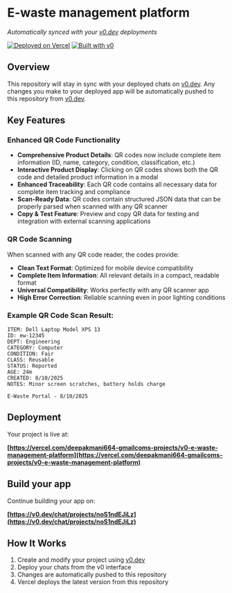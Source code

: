 # E-waste management platform

*Automatically synced with your [v0.dev](https://v0.dev) deployments*

[![Deployed on Vercel](https://img.shields.io/badge/Deployed%20on-Vercel-black?style=for-the-badge&logo=vercel)](https://vercel.com/deepakmani664-gmailcoms-projects/v0-e-waste-management-platform)
[![Built with v0](https://img.shields.io/badge/Built%20with-v0.dev-black?style=for-the-badge)](https://v0.dev/chat/projects/noS1ndEJiLz)

## Overview

This repository will stay in sync with your deployed chats on [v0.dev](https://v0.dev).
Any changes you make to your deployed app will be automatically pushed to this repository from [v0.dev](https://v0.dev).

## Key Features

### Enhanced QR Code Functionality
- **Comprehensive Product Details**: QR codes now include complete item information (ID, name, category, condition, classification, etc.)
- **Interactive Product Display**: Clicking on QR codes shows both the QR code and detailed product information in a modal
- **Enhanced Traceability**: Each QR code contains all necessary data for complete item tracking and compliance
- **Scan-Ready Data**: QR codes contain structured JSON data that can be properly parsed when scanned with any QR scanner
- **Copy & Test Feature**: Preview and copy QR data for testing and integration with external scanning applications

### QR Code Scanning
When scanned with any QR code reader, the codes provide:
- **Clean Text Format**: Optimized for mobile device compatibility
- **Complete Item Information**: All relevant details in a compact, readable format
- **Universal Compatibility**: Works perfectly with any QR scanner app
- **High Error Correction**: Reliable scanning even in poor lighting conditions

### Example QR Code Scan Result:
```
ITEM: Dell Laptop Model XPS 13
ID: ew-12345
DEPT: Engineering
CATEGORY: Computer
CONDITION: Fair
CLASS: Reusable
STATUS: Reported
AGE: 24m
CREATED: 8/10/2025
NOTES: Minor screen scratches, battery holds charge

E-Waste Portal - 8/10/2025
```

## Deployment

Your project is live at:

**[https://vercel.com/deepakmani664-gmailcoms-projects/v0-e-waste-management-platform](https://vercel.com/deepakmani664-gmailcoms-projects/v0-e-waste-management-platform)**

## Build your app

Continue building your app on:

**[https://v0.dev/chat/projects/noS1ndEJiLz](https://v0.dev/chat/projects/noS1ndEJiLz)**

## How It Works

1. Create and modify your project using [v0.dev](https://v0.dev)
2. Deploy your chats from the v0 interface
3. Changes are automatically pushed to this repository
4. Vercel deploys the latest version from this repository
